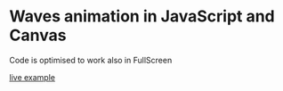 # Waves animation in JavaScript and Canvas

Code is optimised to work also in FullScreen

[live example](https://kodernpl.github.io/waves-animation-in-js-canvas/index.html)
